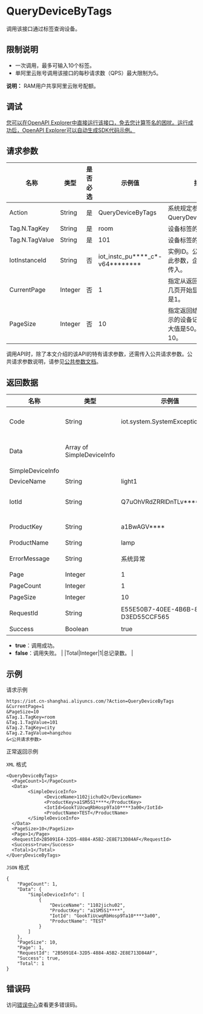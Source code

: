 # QueryDeviceByTags

调用该接口通过标签查询设备。

## 限制说明

-   一次调用，最多可输入10个标签。
-   单阿里云账号调用该接口的每秒请求数（QPS）最大限制为5。

**说明：** RAM用户共享阿里云账号配额。


## 调试

[您可以在OpenAPI Explorer中直接运行该接口，免去您计算签名的困扰。运行成功后，OpenAPI Explorer可以自动生成SDK代码示例。](https://api.aliyun.com/#product=Iot&api=QueryDeviceByTags&type=RPC&version=2018-01-20)

## 请求参数

|名称|类型|是否必选|示例值|描述|
|--|--|----|---|--|
|Action|String|是|QueryDeviceByTags|系统规定参数。取值：QueryDeviceByTags。 |
|Tag.N.TagKey|String|是|room|设备标签的Key。 |
|Tag.N.TagValue|String|是|101|设备标签的值。 |
|IotInstanceId|String|否|iot\_instc\_pu\*\*\*\*\_c\*-v64\*\*\*\*\*\*\*\*|实例ID。公共实例不传此参数，企业版实例需传入。 |
|CurrentPage|Integer|否|1|指定从返回结果中的第几页开始显示。默认值是1。 |
|PageSize|Integer|否|10|指定返回结果中每页显示的设备记录数量，最大值是50。默认值是10。 |

调用API时，除了本文介绍的该API的特有请求参数，还需传入公共请求参数。公共请求参数说明，请参见[公共参数文档](~~30561~~)。

## 返回数据

|名称|类型|示例值|描述|
|--|--|---|--|
|Code|String|iot.system.SystemException|调用失败时，返回的错误码。更多信息，请参见[错误码](~~87387~~)。 |
|Data|Array of SimpleDeviceInfo| |调用成功时，返回的设备信息列表（**SimpleDeviceInfo**）。 |
|SimpleDeviceInfo| | | |
|DeviceName|String|light1|设备名称。 |
|IotId|String|Q7uOhVRdZRRlDnTLv\*\*\*\*00100|物联网平台为该设备颁发的ID，作为该设备的唯一标识符。 |
|ProductKey|String|a1BwAGV\*\*\*\*|设备所属产品的ProductKey。 |
|ProductName|String|lamp|产品名称。 |
|ErrorMessage|String|系统异常|调用失败时返回的出错信息。 |
|Page|Integer|1|当前页面号。 |
|PageCount|Integer|1|总页数。 |
|PageSize|Integer|10|每页显示的记录数。 |
|RequestId|String|E55E50B7-40EE-4B6B-8BBE-D3ED55CCF565|阿里云为该请求生成的唯一标识符。 |
|Success|Boolean|true|表示是否调用成功。

 -   **true**：调用成功。
-   **false**：调用失败。 |
|Total|Integer|1|总记录数。 |

## 示例

请求示例

```
https://iot.cn-shanghai.aliyuncs.com/?Action=QueryDeviceByTags
&CurrentPage=1
&PageSize=10
&Tag.1.TagKey=room
&Tag.1.TagValue=101
&Tag.2.TagKey=city
&Tag.2.TagValue=hangzhou
&<公共请求参数>
```

正常返回示例

`XML` 格式

```
<QueryDeviceByTags>
  <PageCount>1</PageCount>
  <Data>
        <SimpleDeviceInfo>
              <DeviceName>1102jichu02</DeviceName>
              <ProductKey>a1SM5S1****</ProductKey>
              <IotId>GookTiUcwqRbHosp9Ta10****3a00</IotId>
              <ProductName>TEST</ProductName>
        </SimpleDeviceInfo>
  </Data>
  <PageSize>10</PageSize>
  <Page>1</Page>
  <RequestId>2B5091E4-32D5-4884-A5B2-2E8E713D84AF</RequestId>
  <Success>true</Success>
  <Total>1</Total>
</QueryDeviceByTags>
```

`JSON` 格式

```
{
    "PageCount": 1,
    "Data": {
        "SimpleDeviceInfo": [
            {
                "DeviceName": "1102jichu02",
                "ProductKey": "a1SM5S1****",
                "IotId": "GookTiUcwqRbHosp9Ta10****3a00",
                "ProductName": "TEST"
            }
        ]
    },
    "PageSize": 10,
    "Page": 1,
    "RequestId": "2B5091E4-32D5-4884-A5B2-2E8E713D84AF",
    "Success": true,
    "Total": 1
}
```

## 错误码

访问[错误中心](https://error-center.alibabacloud.com/status/product/Iot)查看更多错误码。

